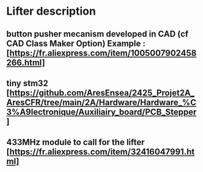 # Lifter description

## button pusher mecanism developed in CAD (cf CAD Class Maker Option) Example : [https://fr.aliexpress.com/item/1005007902458266.html]
## tiny stm32 [https://github.com/AresEnsea/2425_Projet2A_AresCFR/tree/main/2A/Hardware/Hardware_%C3%A9lectronique/Auxiliairy_board/PCB_Stepper]
## 433MHz module to call for the lifter [https://fr.aliexpress.com/item/32416047991.html]

